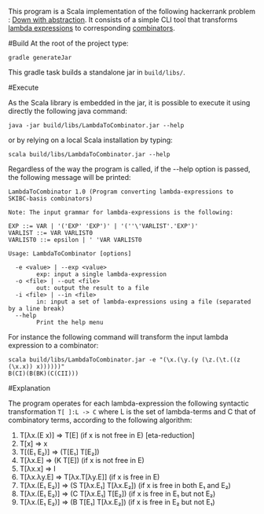 
This program is a Scala implementation of the following hackerrank problem : [Down with abstraction](https://www.hackerrank.com/challenges/down-with-abstractions). It consists of a simple CLI tool that transforms [lambda expressions](https://en.wikipedia.org/wiki/Lambda_calculus) to corresponding [combinators](https://en.wikipedia.org/wiki/Combinatory_logic).


#Build
At the root of the project type:

```gradle generateJar```

This gradle task builds a standalone jar in `build/libs/`. 


#Execute

As the Scala library is embedded in the jar, it is possible to execute it using directly the following java command:

```java -jar build/libs/LambdaToCombinator.jar --help```

or by relying on a local Scala installation by typing:

```scala build/libs/LambdaToCombinator.jar --help```

Regardless of the way the program is called, if the --help option is passed, the following message will be printed:

```
LambdaToCombinator 1.0 (Program converting lambda-expressions to SKIBC-basis combinators)

Note: The input grammar for lambda-expressions is the following:

EXP ::= VAR | '('EXP' 'EXP')' | '(''\'VARLIST'.'EXP')' 
VARLIST ::= VAR VARLIST0
VARLIST0 ::= epsilon | ' 'VAR VARLIST0 

Usage: LambdaToCombinator [options]

  -e <value> | --exp <value>
        exp: input a single lambda-expression
  -o <file> | --out <file>
        out: output the result to a file
  -i <file> | --in <file>
        in: input a set of lambda-expressions using a file (separated by a line break)
  --help
        Print the help menu
```

For instance the following command will transform the input lambda expression to a combinator:

```
scala build/libs/LambdaToCombinator.jar -e "(\x.(\y.(y (\z.(\t.((z (\x.x)) x))))))"
B(CI)(B(BK)(C(CII)))
```


#Explanation

The program operates for each lambda-expression the following syntactic transformation `T[ ]:L -> C` where L is the set of lambda-terms and C that of combinatory terms, according to the following algorithm:

1. T[λx.(E x)] => T[E] (if x is not free in E)    [eta-reduction] 
2. T[x] => x
3. T[(E₁ E₂)] => (T[E₁] T[E₂])
4. T[λx.E] => (K T[E]) (if x is not free in E)
5. T[λx.x] => I
6. T[λx.λy.E] => T[λx.T[λy.E]] (if x is free in E)
7. T[λx.(E₁ E₂)] => (S T[λx.E₁] T[λx.E₂]) (if x is free in both E₁ and E₂)
8. T[λx.(E₁ E₂)] => (C T[λx.E₁] T[E₂]) (if x is free in E₁ but not E₂)
9. T[λx.(E₁ E₂)] => (B T[E₁] T[λx.E₂]) (if x is free in E₂ but not E₁)
